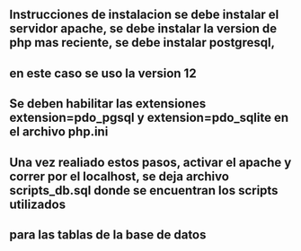 ## Instrucciones de instalacion se debe instalar el servidor apache, se debe instalar la version de php mas reciente, se debe instalar postgresql, 
## en este caso se uso la version 12
## Se deben habilitar las extensiones extension=pdo_pgsql y extension=pdo_sqlite en el archivo php.ini
## Una vez realiado estos pasos, activar el apache y correr por el localhost, se deja archivo scripts_db.sql donde se encuentran los scripts utilizados
## para las tablas de la base de datos